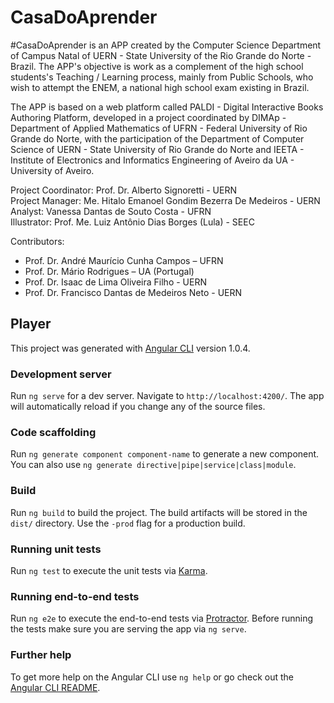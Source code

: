 # CasaDoAprender

#CasaDoAprender is an APP created by the Computer Science Department of Campus Natal of UERN - State University of the Rio Grande do Norte - Brazil. The APP's objective is work as a complement of the high school students's Teaching / Learning process, mainly from Public Schools, who wish to attempt the ENEM, a national high school exam existing in Brazil.

The APP is based on a web platform called PALDI - Digital Interactive Books Authoring Platform, developed in a project coordinated by DIMAp - Department of Applied Mathematics of UFRN - Federal University of Rio Grande do Norte, with the participation of the Department of Computer Science of UERN - State University of Rio Grande do Norte and IEETA - Institute of Electronics and Informatics Engineering of Aveiro da UA - University of Aveiro.

Project Coordinator: Prof. Dr. Alberto Signoretti - UERN</br>
Project Manager: Me. Hitalo Emanoel Gondim Bezerra De Medeiros - UERN</br>
Analyst: Vanessa Dantas de Souto Costa - UFRN</br>
Illustrator: Prof. Me. Luiz Antônio Dias Borges (Lula) - SEEC</br>

Contributors:</br>
- Prof. Dr. André Maurício Cunha Campos – UFRN
- Prof. Dr. Mário Rodrigues – UA (Portugal)
- Prof. Dr. Isaac de Lima Oliveira Filho - UERN
- Prof. Dr. Francisco Dantas de Medeiros Neto - UERN

## Player

This project was generated with [Angular CLI](https://github.com/angular/angular-cli) version 1.0.4.

### Development server

Run `ng serve` for a dev server. Navigate to `http://localhost:4200/`. The app will automatically reload if you change any of the source files.

### Code scaffolding

Run `ng generate component component-name` to generate a new component. You can also use `ng generate directive|pipe|service|class|module`.

### Build

Run `ng build` to build the project. The build artifacts will be stored in the `dist/` directory. Use the `-prod` flag for a production build.

### Running unit tests

Run `ng test` to execute the unit tests via [Karma](https://karma-runner.github.io).

### Running end-to-end tests

Run `ng e2e` to execute the end-to-end tests via [Protractor](http://www.protractortest.org/).
Before running the tests make sure you are serving the app via `ng serve`.

### Further help

To get more help on the Angular CLI use `ng help` or go check out the [Angular CLI README](https://github.com/angular/angular-cli/blob/master/README.md).
